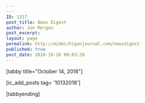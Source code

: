 ```yaml
---
---
ID: 1317
post_title: News Digest
author: Jon Morgan
post_excerpt:
layout: page
permalink: http://midmichiganjournal.com/newsdigest
published: true
post_date: 2018-10-10 00:03:39
---
```

[tabby title="October 14, 2018"]

[ic_add_posts tag= '10132018']

[tabbyending]